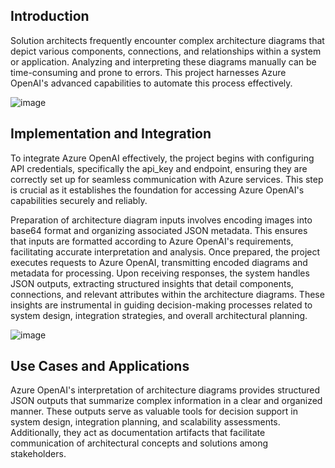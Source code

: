 ## Introduction

Solution architects frequently encounter complex architecture diagrams that depict various components, connections, and relationships within a system or application. Analyzing and interpreting these diagrams manually can be time-consuming and prone to errors. This project harnesses Azure OpenAI's advanced capabilities to automate this process effectively.

![image](https://github.com/user-attachments/assets/3dc8e5fc-a092-4fbd-a44c-8da34d9bbf09)


## Implementation and Integration
To integrate Azure OpenAI effectively, the project begins with configuring API credentials, specifically the api_key and endpoint, ensuring they are correctly set up for seamless communication with Azure services. This step is crucial as it establishes the foundation for accessing Azure OpenAI's capabilities securely and reliably.

Preparation of architecture diagram inputs involves encoding images into base64 format and organizing associated JSON metadata. This ensures that inputs are formatted according to Azure OpenAI's requirements, facilitating accurate interpretation and analysis. Once prepared, the project executes requests to Azure OpenAI, transmitting encoded diagrams and metadata for processing. Upon receiving responses, the system handles JSON outputs, extracting structured insights that detail components, connections, and relevant attributes within the architecture diagrams. These insights are instrumental in guiding decision-making processes related to system design, integration strategies, and overall architectural planning.

![image](https://github.com/user-attachments/assets/de29e2ef-cdc3-49bd-82f0-123aa687c642)

## Use Cases and Applications
Azure OpenAI's interpretation of architecture diagrams provides structured JSON outputs that summarize complex information in a clear and organized manner. These outputs serve as valuable tools for decision support in system design, integration planning, and scalability assessments. Additionally, they act as documentation artifacts that facilitate communication of architectural concepts and solutions among stakeholders.



